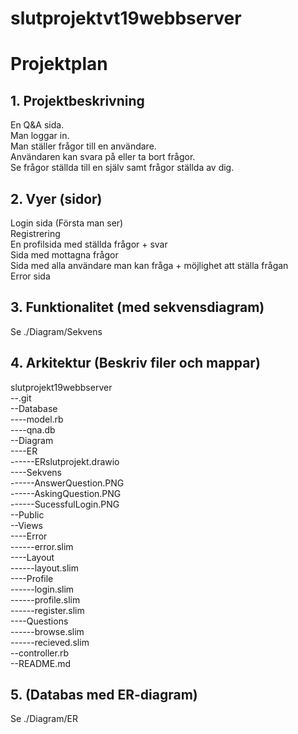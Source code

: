 # slutprojektvt19webbserver

# Projektplan

## 1. Projektbeskrivning
En Q&A sida.  
Man loggar in.  
Man ställer frågor till en användare.  
Användaren kan svara på eller ta bort frågor.  
Se frågor ställda till en själv samt frågor ställda av dig.  

## 2. Vyer (sidor)
Login sida (Första man ser)  
Registrering  
En profilsida med ställda frågor + svar  
Sida med mottagna frågor  
Sida med alla användare man kan fråga + möjlighet att ställa frågan  
Error sida  

## 3. Funktionalitet (med sekvensdiagram)
Se ./Diagram/Sekvens

## 4. Arkitektur (Beskriv filer och mappar)
slutprojekt19webbserver  
--.git  
--Database  
----model.rb  
----qna.db  
--Diagram  
----ER  
------ERslutprojekt.drawio  
----Sekvens  
------AnswerQuestion.PNG  
------AskingQuestion.PNG  
------SucessfulLogin.PNG  
--Public  
--Views  
----Error  
------error.slim  
----Layout  
------layout.slim  
----Profile  
------login.slim  
------profile.slim  
------register.slim  
----Questions  
------browse.slim  
------recieved.slim  
--controller.rb  
--README.md  

## 5. (Databas med ER-diagram)
Se ./Diagram/ER
